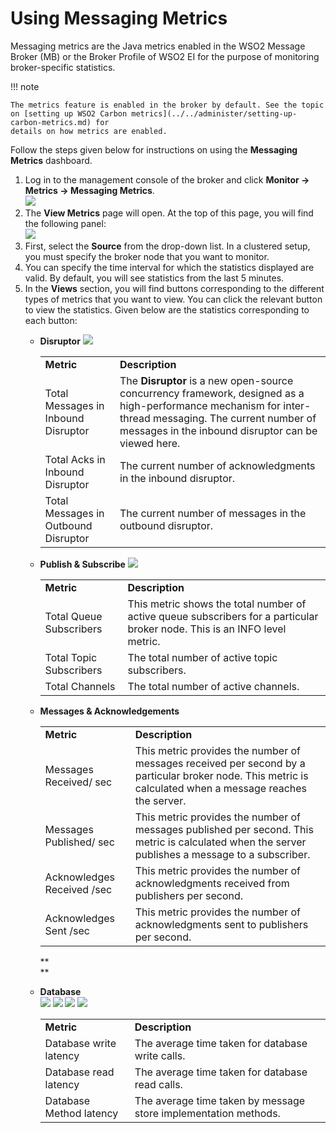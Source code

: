 # Using Messaging Metrics

Messaging metrics are the Java metrics enabled in the WSO2 Message
Broker (MB) or the Broker Profile of WSO2 EI for the purpose of
monitoring broker-specific statistics.

!!! note
    
    The metrics feature is enabled in the broker by default. See the topic
    on [setting up WSO2 Carbon metrics](../../administer/setting-up-carbon-metrics.md) for
    details on how metrics are enabled.
    

Follow the steps given below for instructions on using the **Messaging
Metrics** dashboard.

1.  Log in to the management console of the broker and click **Monitor
    -\> Metrics -\> Messaging Metrics**.  
    ![](../../assets/img/87694058/87694050.png)
2.  The **View Metrics** page will open. At the top of this page, you
    will find the following panel:  
    ![](../../assets/img/87694058/87694057.png)
3.  First, select the **Source** from the drop-down list. In a clustered
    setup, you must specify the broker node that you want to monitor.
4.  You can specify the time interval for which the statistics displayed
    are valid. By default, you will see statistics from the last 5
    minutes.
5.  In the **Views** section, you will find buttons corresponding to the
    different types of metrics that you want to view. You can click the
    relevant button to view the statistics. Given below are the
    statistics corresponding to each button:  
    -   **Disruptor**
        ![](../../assets/img/87694058/87694056.png)

        |                                      |                                                                                                                                                                                                                |
        |--------------------------------------|----------------------------------------------------------------------------------------------------------------------------------------------------------------------------------------------------------------|
        | **Metric**                           | **Description**                                                                                                                                                                                                |
        | Total Messages in Inbound Disruptor  | The **Disruptor** is a new open-source concurrency framework, designed as a high-performance mechanism for inter-thread messaging. The current number of messages in the inbound disruptor can be viewed here. |
        | Total Acks in Inbound Disruptor      | The current number of acknowledgments in the inbound disruptor.                                                                                                                                                |
        | Total Messages in Outbound Disruptor | The current number of messages in the outbound disruptor.                                                                                                                                                      |

          

    -   **Publish & Subscribe**
        ![](../../assets/img/87694058/87694055.png)

        |                         |                                                                                                                            |
        |-------------------------|----------------------------------------------------------------------------------------------------------------------------|
        | **Metric**              | **Description**                                                                                                            |
        | Total Queue Subscribers | This metric shows the total number of active queue subscribers for a particular broker node. This is an INFO level metric. |
        | Total Topic Subscribers | The total number of active topic subscribers.                                                                              |
        | Total Channels          | The total number of active channels.                                                                                       |

          

    -   **Messages & Acknowledgements**
          

        |                            |                                                                                                                                                           |
        |----------------------------|-----------------------------------------------------------------------------------------------------------------------------------------------------------|
        | **Metric**                 | **Description**                                                                                                                                           |
        | Messages Received/ sec     | This metric provides the number of messages received per second by a particular broker node. This metric is calculated when a message reaches the server. |
        | Messages Published/ sec    | This metric provides the number of messages published per second. This metric is calculated when the server publishes a message to a subscriber.          |
        | Acknowledges Received /sec | This metric provides the number of acknowledgments received from publishers per second.                                                                   |
        | Acknowledges Sent /sec     | This metric provides the number of acknowledgments sent to publishers per second.                                                                         |

          

        **  
        **
    -   **Database**  
        ![](../../assets/img/87694058/87694051.png)
        ![](../../assets/img/87694058/87694052.png)
        ![](../../assets/img/87694058/87694053.png)
        ![](../../assets/img/87694058/87694054.png)

        |                         |                                                                 |
        |-------------------------|-----------------------------------------------------------------|
        | **Metric**              | **Description**                                                 |
        | Database write latency  | The average time taken for database write calls.                |
        | Database read latency   | The average time taken for database read calls.                 |
        | Database Method latency | The average time taken by message store implementation methods. |
